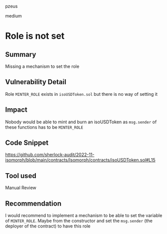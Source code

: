 pzeus

medium

# Role is not set

## Summary
Missing a mechanism to set the role
## Vulnerability Detail
Role `MINTER_ROLE` exists in `isoUSDToken.sol` but there is no way of setting it
## Impact
Nobody would be able to mint and burn an isoUSDToken as `msg.sender` of these functions has to be `MINTER_ROLE`
## Code Snippet
https://github.com/sherlock-audit/2022-11-isomorph/blob/main/contracts/Isomorph/contracts/isoUSDToken.sol#L15
## Tool used
Manual Review
## Recommendation
I would recommend to implement a mechanism to be able to set the variable of `MINTER_ROLE`. Maybe from the constructor and set the `msg.sender` (the deployer of the contract) to have this role